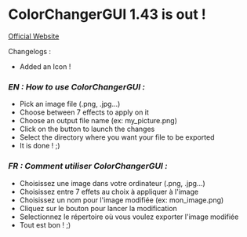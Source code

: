 # **ColorChangerGUI 1.43 is out !**
[Official Website](https://color-changer-gui.ml "Official Website")

Changelogs :
- Added an Icon !

### *EN : How to use ColorChangerGUI :*

- Pick an image file (.png, .jpg...)
- Choose between 7 effects to apply on it
- Choose an output file name (ex: my_picture.png)
- Click on the button to launch the changes
- Select the directory where you want your file to be exported
- It is done ! ;)

### *FR : Comment utiliser ColorChangerGUI :*

- Choisissez une image dans votre ordinateur (.png, .jpg...)
- Choisissez entre 7 effets au choix à appliquer à l'image
- Choisissez un nom pour l'image modifiée (ex: mon_image.png)
- Cliquez sur le bouton pour lancer la modification
- Selectionnez le répertoire où vous voulez exporter l'image modifiée
- Tout est bon ! ;)


